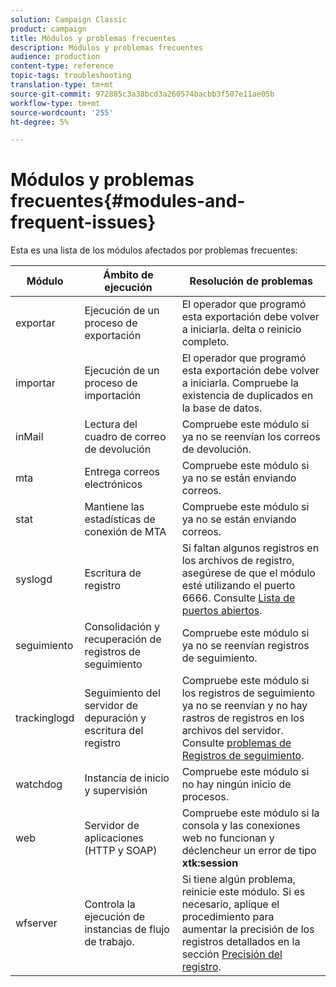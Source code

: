 ```yaml
---
solution: Campaign Classic
product: campaign
title: Módulos y problemas frecuentes
description: Módulos y problemas frecuentes
audience: production
content-type: reference
topic-tags: troubleshooting
translation-type: tm+mt
source-git-commit: 972885c3a38bcd3a260574bacbb3f507e11ae05b
workflow-type: tm+mt
source-wordcount: '255'
ht-degree: 5%

---
```



# Módulos y problemas frecuentes{#modules-and-frequent-issues}

Esta es una lista de los módulos afectados por problemas frecuentes:

<table> 
 <thead> 
  <tr> 
   <th> Módulo </th> 
   <th> Ámbito de ejecución </th> 
   <th> Resolución de problemas </th> 
  </tr> 
 </thead> 
 <tbody> 
  <tr> 
   <td> exportar </td> 
   <td> Ejecución de un proceso de exportación<br /> </td> 
   <td> El operador que programó esta exportación debe volver a iniciarla. delta o reinicio completo.<br /> </td> 
  </tr> 
  <tr> 
   <td> importar </td> 
   <td> Ejecución de un proceso de importación<br /> </td> 
   <td> El operador que programó esta exportación debe volver a iniciarla. Compruebe la existencia de duplicados en la base de datos.<br /> </td> 
  </tr> 
  <tr> 
   <td> inMail </td> 
   <td> Lectura del cuadro de correo de devolución<br /> </td> 
   <td> Compruebe este módulo si ya no se reenvían los correos de devolución.<br /> </td> 
  </tr> 
  <tr> 
   <td> mta </td> 
   <td> Entrega correos electrónicos<br /> </td> 
   <td> Compruebe este módulo si ya no se están enviando correos.<br /> </td> 
  </tr> 
  <tr> 
   <td> stat </td> 
   <td> Mantiene las estadísticas de conexión de MTA<br /> </td> 
   <td> Compruebe este módulo si ya no se están enviando correos.<br /> </td> 
  </tr> 
  <tr> 
   <td> syslogd </td> 
   <td> Escritura de registro<br /> </td> 
   <td> Si faltan algunos registros en los archivos de registro, asegúrese de que el módulo esté utilizando el puerto 6666. Consulte <a href="../../production/using/general-architecture.md#list-of-open-ports" target="_blank">Lista de puertos abiertos</a>.<br /> </td> 
  </tr> 
  <tr> 
   <td> seguimiento </td> 
   <td> Consolidación y recuperación de registros de seguimiento<br /> </td> 
   <td> Compruebe este módulo si ya no se reenvían registros de seguimiento.<br /> </td> 
  </tr> 
  <tr> 
   <td> trackinglogd </td> 
   <td> Seguimiento del servidor de depuración y escritura del registro<br /> </td> 
   <td> Compruebe este módulo si los registros de seguimiento ya no se reenvían y no hay rastros de registros en los archivos del servidor. Consulte <a href="../../production/using/tracking-logs-issues.md" target="_blank">problemas de Registros de seguimiento</a>.<br /> </td> 
  </tr> 
  <tr> 
   <td> watchdog </td> 
   <td> Instancia de inicio y supervisión<br /> </td> 
   <td> Compruebe este módulo si no hay ningún inicio de procesos.<br /> </td> 
  </tr> 
  <tr> 
   <td> web </td> 
   <td> Servidor de aplicaciones (HTTP y SOAP)<br /> </td> 
   <td> Compruebe este módulo si la consola y las conexiones web no funcionan y déclencheur un error de tipo <strong>xtk:session</strong><br /> </td> 
  </tr> 
  <tr> 
   <td> wfserver </td> 
   <td> Controla la ejecución de instancias de flujo de trabajo.<br /> </td> 
   <td> Si tiene algún problema, reinicie este módulo. Si es necesario, aplique el procedimiento para aumentar la precisión de los registros detallados en la sección <a href="../../production/using/log-precision.md" target="_blank">Precisión del registro</a>.<br /> </td> 
  </tr> 
 </tbody> 
</table>

